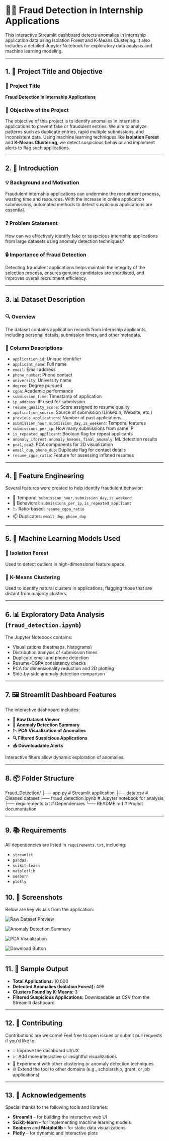 # 🕵️‍♂️ Fraud Detection in Internship Applications

This interactive Streamlit dashboard detects anomalies in internship application data using Isolation Forest and K-Means Clustering. It also includes a detailed Jupyter Notebook for exploratory data analysis and machine learning modeling.

---

## 1. 🚀 Project Title and Objective

### 📌 Project Title  
**Fraud Detection in Internship Applications**

### 🎯 Objective of the Project  
The objective of this project is to identify anomalies in internship applications to prevent fake or fraudulent entries. We aim to analyze patterns such as duplicate entries, rapid multiple submissions, and inconsistent data. Using machine learning techniques like **Isolation Forest** and **K-Means Clustering**, we detect suspicious behavior and implement alerts to flag such applications.

---

## 2. 🧠 Introduction

### 💡 Background and Motivation  
Fraudulent internship applications can undermine the recruitment process, wasting time and resources. With the increase in online application submissions, automated methods to detect suspicious applications are essential.

### ❓ Problem Statement  
How can we effectively identify fake or suspicious internship applications from large datasets using anomaly detection techniques?

### 🔒 Importance of Fraud Detection  
Detecting fraudulent applications helps maintain the integrity of the selection process, ensures genuine candidates are shortlisted, and improves overall recruitment efficiency.

---

## 3. 📊 Dataset Description

### 🔍 Overview  
The dataset contains application records from internship applicants, including personal details, submission times, and other metadata.

### 🧾 Column Descriptions  
- `application_id`: Unique identifier  
- `applicant_name`: Full name  
- `email`: Email address  
- `phone_number`: Phone contact  
- `university`: University name  
- `degree`: Degree pursued  
- `cgpa`: Academic performance  
- `submission_time`: Timestamp of application  
- `ip_address`: IP used for submission  
- `resume_quality_score`: Score assigned to resume quality  
- `application_source`: Source of submission (LinkedIn, Website, etc.)  
- `previous_applications`: Number of past applications  
- `submission_hour`, `submission_day`, `is_weekend`: Temporal features  
- `submissions_per_ip`: How many submissions from same IP  
- `is_repeated_applicant`: Boolean flag for repeat applicants  
- `anomaly_iforest`, `anomaly_kmeans`, `final_anomaly`: ML detection results  
- `pca1`, `pca2`: PCA components for 2D visualization  
- `email_dup`, `phone_dup`: Duplicate flag for contact details  
- `resume_cgpa_ratio`: Feature for assessing inflated resumes  

---

## 4. 🔧 Feature Engineering

Several features were created to help identify fraudulent behavior:
- 📅 Temporal: `submission_hour`, `submission_day`, `is_weekend`
- 📌 Behavioral: `submissions_per_ip`, `is_repeated_applicant`
- 📉 Ratio-based: `resume_cgpa_ratio`
- 📫 Duplicates: `email_dup`, `phone_dup`

---

## 5. 🤖 Machine Learning Models Used

### 🌲 Isolation Forest  
Used to detect outliers in high-dimensional feature space.

### 🔵 K-Means Clustering  
Used to identify natural clusters in applications, flagging those that are distant from majority clusters.

---

## 6. 📊 Exploratory Data Analysis (`fraud_detection.ipynb`)

The Jupyter Notebook contains:
- Visualizations (heatmaps, histograms)
- Distribution analysis of submission times
- Duplicate email and phone detection
- Resume-CGPA consistency checks
- PCA for dimensionality reduction and 2D plotting
- Side-by-side anomaly detection comparison

---

## 7. 🖼️ Streamlit Dashboard Features

The interactive dashboard includes:
- **📄 Raw Dataset Viewer**
- **🚨 Anomaly Detection Summary**
- **📉 PCA Visualization of Anomalies**
- **🔍 Filtered Suspicious Applications**
- **📥 Downloadable Alerts**

Interactive filters allow dynamic exploration of anomalies.

---

## 8. 📦 Folder Structure

Fraud_Detection/
├── app.py # Streamlit application
├── data.csv # Cleaned dataset
├── fraud_detection.ipynb # Jupyter notebook for analysis
├── requirements.txt # Dependencies
└── README.md # Project documentation


---

## 9. 📚 Requirements

All dependencies are listed in `requirements.txt`, including:

- `streamlit`
- `pandas`
- `scikit-learn`
- `matplotlib`
- `seaborn`
- `plotly`

## 10. 📸 Screenshots

Below are key visuals from the application:

  ![Raw Dataset Preview](raw_dataset_preview.jpg)

  ![Anomaly Detection Summary](anomaly_detection_summary.jpg)

  ![PCA Visualization](PCA_Visualization.png)

  ![Download Button](download_button.jpg)


---

## 11. 📂 Sample Output

- **Total Applications:** 10,000  
- **Detected Anomalies (Isolation Forest):** 499  
- **Clusters Found by K-Means:** 3  
- **Filtered Suspicious Applications:** Downloadable as CSV from the Streamlit dashboard

---

## 12. 🤝 Contributing

Contributions are welcome! Feel free to open issues or submit pull requests if you'd like to:

- 💡 Improve the dashboard UI/UX  
- 📈 Add more interactive or insightful visualizations  
- 🧠 Experiment with other clustering or anomaly detection techniques  
- 🌐 Extend the tool to other domains (e.g., scholarship, grant, or job applications)

---

## 13. 🙌 Acknowledgements

Special thanks to the following tools and libraries:

- **Streamlit** – for building the interactive web UI  
- **Scikit-learn** – for implementing machine learning models  
- **Seaborn** and **Matplotlib** – for static data visualizations  
- **Plotly** – for dynamic and interactive plots
